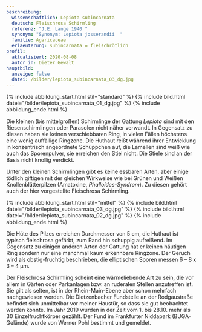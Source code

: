 ```yaml
---
beschreibung:
  wissenschaftlich: Lepiota subincarnata
  deutsch: Fleischrosa Schirmling
  referenz: "J.E. Lange 1940 "
  synonym: "Synonym: Lepiota josserandii  "
  familie: Agaricaceae
  erlaeuterung: subincarnata = fleischrötlich
profil:
  aktualisiert: 2020-08-08
  autor_in: Dieter Gewalt
hauptbild:
  anzeige: false
  datei: /bilder/lepiota_subincarnata_03_dg.jpg
---
```

{% include abbildung_start.html stil="standard" %}
{% include bild.html datei="/bilder/lepiota_subincarnata_01_dg.jpg" %}
{% include abbildung_ende.html %}

Die kleinen (bis mittelgroßen) Schirmlinge der Gattung *Lepiota* sind mit den Riesenschirmlingen oder Parasolen nicht näher verwandt. In Gegensatz zu diesen haben sie keinen verschiebbaren Ring, in vielen Fällen höchstens eine wenig auffällige Ringzone. Die Huthaut reißt während ihrer Entwicklung in konzentrisch angeordnete Schüppchen auf, die Lamellen sind weiß wie auch das Sporenpulver, sie erreichen den Stiel nicht. Die Stiele sind an der Basis nicht knollig verdickt.

Unter den kleinen Schirmlingen gibt es keine essbaren Arten, aber einige tödlich giftigen mit der gleichen Wirkweise wie bei Grünen und Weißen Knollenblätterpilzen (Amatoxine, *Phalloides-Syndrom*). Zu diesen gehört auch der hier vorgestellte Fleischrosa Schirmling.

{% include abbildung_start.html stil="mittel" %}
{% include bild.html datei="/bilder/lepiota_subincarnata_03_dg.jpg" %}
{% include bild.html datei="/bilder/lepiota_subincarnata_02_dg.jpg" %}
{% include abbildung_ende.html %}

Die Hüte des Pilzes erreichen Durchmesser von 5 cm, die Huthaut ist typisch fleischrosa gefärbt, zum Rand hin schuppig aufreißend. Im Gegensatz zu einigen anderen Arten der Gattung hat er keinen häutigen Ring sondern nur eine manchmal kaum erkennbare Ringzone. Der Geruch wird als obstig-fruchtig beschrieben, die elliptischen Sporen messen 6 – 8 x 3 – 4 µm.

Der Fleischrosa Schirmling scheint eine wärmeliebende Art zu sein, die vor allem in Gärten oder Parkanlagen bzw. an ruderalen Stellen anzutreffen ist. Sie gilt als selten, ist in der Rhein-Main-Ebene aber schon mehrfach nachgewiesen worden. Die Dietzenbacher Fundstelle an der Rodgaustraße befindet sich unmittelbar vor meiner Haustür, so dass sie gut beobachtet werden konnte. Im Jahr 2019 wurden in der Zeit vom 1. bis 28.10. mehr als 30 Einzelfruchtkörper gezählt. Der Fund im Frankfurter Niddapark (BUGA-Gelände) wurde von Werner Pohl bestimmt und gemeldet.